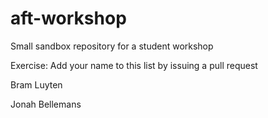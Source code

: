 # aft-workshop
Small sandbox repository for a student workshop

Exercise: Add your name to this list by issuing a pull request

Bram Luyten


Jonah Bellemans
